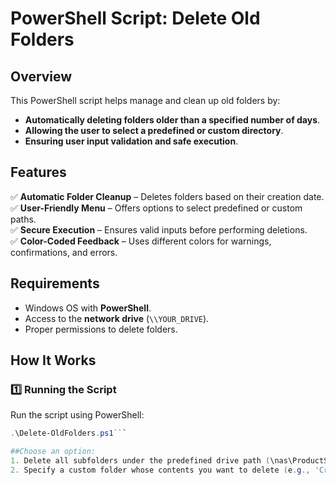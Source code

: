 # PowerShell Script: Delete Old Folders

## Overview
This PowerShell script helps manage and clean up old folders by:
- **Automatically deleting folders older than a specified number of days**.
- **Allowing the user to select a predefined or custom directory**.
- **Ensuring user input validation and safe execution**.

## Features
✅ **Automatic Folder Cleanup** – Deletes folders based on their creation date.  
✅ **User-Friendly Menu** – Offers options to select predefined or custom paths.  
✅ **Secure Execution** – Ensures valid inputs before performing deletions.  
✅ **Color-Coded Feedback** – Uses different colors for warnings, confirmations, and errors.  

## Requirements
- Windows OS with **PowerShell**.
- Access to the **network drive** (`\\YOUR_DRIVE`).
- Proper permissions to delete folders.

## How It Works
### 1️⃣ Running the Script
Run the script using PowerShell:
```powershell
.\Delete-OldFolders.ps1```

##Choose an option:
1. Delete all subfolders under the predefined drive path (\nas\ProductShare\TMSArtifacts).
2. Specify a custom folder whose contents you want to delete (e.g., 'CreateBundles').

